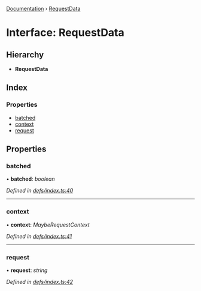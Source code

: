 [Documentation](../README.md) › [RequestData](requestdata.md)

# Interface: RequestData

## Hierarchy

* **RequestData**

## Index

### Properties

* [batched](requestdata.md#batched)
* [context](requestdata.md#context)
* [request](requestdata.md#request)

## Properties

###  batched

• **batched**: *boolean*

*Defined in [defs/index.ts:40](https://github.com/badbatch/graphql-box/blob/1f1e01d3/packages/server/src/defs/index.ts#L40)*

___

###  context

• **context**: *MaybeRequestContext*

*Defined in [defs/index.ts:41](https://github.com/badbatch/graphql-box/blob/1f1e01d3/packages/server/src/defs/index.ts#L41)*

___

###  request

• **request**: *string*

*Defined in [defs/index.ts:42](https://github.com/badbatch/graphql-box/blob/1f1e01d3/packages/server/src/defs/index.ts#L42)*
